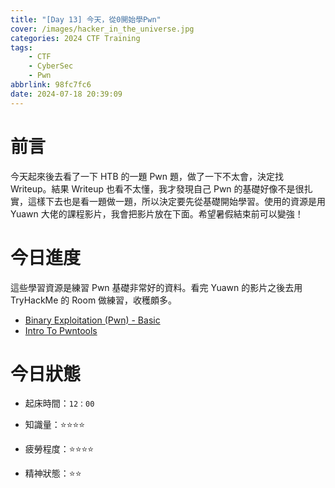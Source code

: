 ```yaml
---
title: "[Day 13] 今天，從0開始學Pwn"
cover: /images/hacker_in_the_universe.jpg
categories: 2024 CTF Training
tags:
    - CTF
    - CyberSec
    - Pwn
abbrlink: 98fc7fc6
date: 2024-07-18 20:39:09
---
```


# 前言

今天起來後去看了一下 HTB 的一題 Pwn 題，做了一下不太會，決定找 Writeup。結果 Writeup 也看不太懂，我才發現自己 Pwn 的基礎好像不是很扎實，這樣下去也是看一題做一題，所以決定要先從基礎開始學習。使用的資源是用 Yuawn 大佬的課程影片，我會把影片放在下面。希望暑假結束前可以變強！

# 今日進度

這些學習資源是練習 Pwn 基礎非常好的資料。看完 Yuawn 的影片之後去用 TryHackMe 的 Room 做練習，收穫頗多。

-   [Binary Exploitation (Pwn) - Basic](https://www.youtube.com/watch?v=U8N6aE-Nq-Q&t=128s)
-   [Intro To Pwntools](https://tryhackme.com/r/room/introtopwntools)

# 今日狀態

-   起床時間：`12：00`

-   知識量：⭐⭐⭐⭐

-   疲勞程度：⭐⭐⭐⭐

-   精神狀態：⭐⭐

